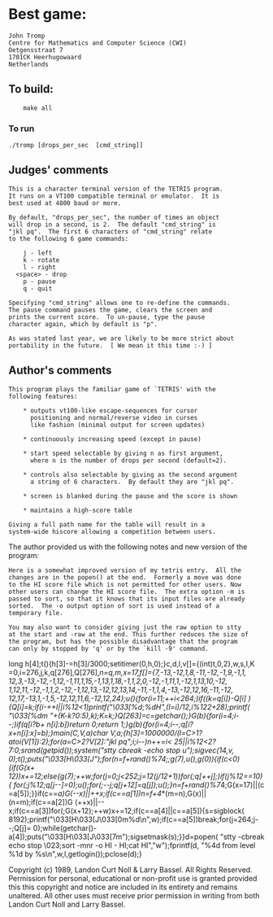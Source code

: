 # Best game:

	John Tromp
	Centre for Mathematics and Computer Science (CWI)
	Oetgensstraat 7
	1701CK Heerhugowaard
	Netherlands

## To build:

        make all

### To run

	./tromp [drops_per_sec  [cmd_string]]

## Judges' comments

	This is a character terminal version of the TETRIS program. 
	It runs on a VT100 compatible terminal or emulator.  It is 
	best used at 4800 baud or more.
	
	By default, "drops_per_sec", the number of times an object
	will drop in a second, is 2.  The default "cmd_string" is
	"jkl pq".  The first 6 characters of "cmd_string" relate
	to the following 6 game commands:

		j - left
		k - rotate
		l - right
	  <space> - drop
		p - pause
		q - quit
	
	Specifying "cmd_string" allows one to re-define the commands.
	The pause command pauses the game, clears the screen and
	prints the current score.  To un-pause, type the pause
	character again, which by default is "p".

	As was stated last year, we are likely to be more strict about
	portability in the future.  [ We mean it this time :-) ]

## Author's comments

	This program plays the familiar game of `TETRIS' with the
	following features:

	    * outputs vt100-like escape-sequences for cursor 
	      positioning and normal/reverse video in curses 
	      like fashion (minimal output for screen updates)

	    * continuously increasing speed (except in pause)

	    * start speed selectable by giving n as first argument, 
	      where n is the number of drops per second (default=2).

	    * controls also selectable by giving as the second argument 
	      a string of 6 characters.  By default they are "jkl pq".

	    * screen is blanked during the pause and the score is shown

	    * maintains a high-score table

	Giving a full path name for the table will result in a
	system-wide hiscore allowing a competition between users.

The author provided us with the following notes and new version of
the program:

	Here is a somewhat improved version of my tetris entry.  All the 
	changes are in the popen() at the end.  Formerly a move was done 
	to the HI score file which is not permitted for other users. Now 
	other users can change the HI score file.  The extra option -m is 
	passed to sort, so that it knows that its input files are already 
	sorted.  The -o output option of sort is used instead of a 
	temporary file.

	You may also want to consider giving just the raw option to stty
	at the start and -raw at the end. This further reduces the size of
	the program, but has the possible disadvantage that the program
	can only by stopped by 'q' or by the `kill -9' command.

long h[4];t(){h[3]-=h[3]/3000;setitimer(0,h,0);}c,d,l,v[]={(int)t,0,2},w,s,I,K
=0,i=276,j,k,q[276],Q[276],*n=q,*m,x=17,f[]={7,-13,-12,1,8,-11,-12,-1,9,-1,1,
12,3,-13,-12,-1,12,-1,11,1,15,-1,13,1,18,-1,1,2,0,-12,-1,11,1,-12,1,13,10,-12,
1,12,11,-12,-1,1,2,-12,-1,12,13,-12,12,13,14,-11,-1,1,4,-13,-12,12,16,-11,-12,
12,17,-13,1,-1,5,-12,12,11,6,-12,12,24};u(){for(i=11;++i<264;)if((k=q[i])-Q[i]
){Q[i]=k;if(i-++I||i%12<1)printf("\033[%d;%dH",(I=i)/12,i%12*2+28);printf(
"\033[%dm  "+(K-k?0:5),k);K=k;}Q[263]=c=getchar();}G(b){for(i=4;i--;)if(q[i?b+
n[i]:b])return 0;return 1;}g(b){for(i=4;i--;q[i?x+n[i]:x]=b);}main(C,V,a)char*
*V,*a;{h[3]=1000000/(l=C>1?atoi(V[1]):2);for(a=C>2?V[2]:"jkl pq";i;i--)*n++=i<
25||i%12<2?7:0;srand(getpid());system("stty cbreak -echo stop u");sigvec(14,v,
0);t();puts("\033[H\033[J");for(n=f+rand()%7*4;;g(7),u(),g(0)){if(c<0){if(G(x+
12))x+=12;else{g(7);++w;for(j=0;j<252;j=12*(j/12+1))for(;q[++j];)if(j%12==10){
for(;j%12;q[j--]=0);u();for(;--j;q[j+12]=q[j]);u();}n=f+rand()%7*4;G(x=17)||(c
=a[5]);}}if(c==*a)G(--x)||++x;if(c==a[1])n=f+4**(m=n),G(x)||(n=m);if(c==a[2])G
(++x)||--x;if(c==a[3])for(;G(x+12);++w)x+=12;if(c==a[4]||c==a[5]){s=sigblock(
8192);printf("\033[H\033[J\033[0m%d\n",w);if(c==a[5])break;for(j=264;j--;Q[j]=
0);while(getchar()-a[4]);puts("\033[H\033[J\033[7m");sigsetmask(s);}}d=popen(
"stty -cbreak echo stop \023;sort -mnr -o HI - HI;cat HI","w");fprintf(d,
"%4d from level %1d by %s\n",w,l,getlogin());pclose(d);}

Copyright (c) 1989, Landon Curt Noll & Larry Bassel.
All Rights Reserved.  Permission for personal, educational or non-profit use is
granted provided this this copyright and notice are included in its entirety
and remains unaltered.  All other uses must receive prior permission in writing
from both Landon Curt Noll and Larry Bassel.

